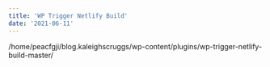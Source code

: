 ```yaml
---
title: 'WP Trigger Netlify Build'
date: '2021-06-11'
---
```


/home/peacfgji/blog.kaleighscruggs/wp-content/plugins/wp-trigger-netlify-build-master/
